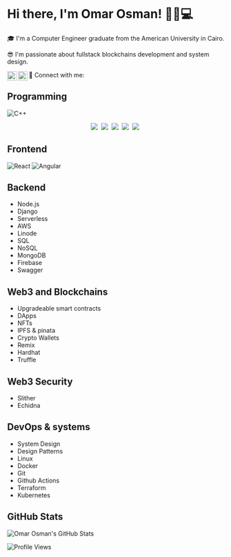 # Hi there, I'm Omar Osman! 👋🏼💻

🎓 I'm a Computer Engineer graduate from the American University in Cairo.

😎 I'm passionate about fullstack blockchains development and system design.

📧 Connect with me:
<a target="_blank" href="mailto:omarosman23@aucegypt.edu">
  <img align="left" alt="Gmail" width="22px" src="https://cdn.jsdelivr.net/npm/simple-icons@v3/icons/gmail.svg" />
</a>
<a target="_blank" href="[https://www.linkedin.com/in/aryclenio-barros-060322135/](https://www.linkedin.com/in/omariosman/)">
  <img align="left" alt="LinkdeIN" width="22px" src="https://cdn.jsdelivr.net/npm/simple-icons@v3/icons/linkedin.svg" />
</a>

## Programming

![C++](https://img.shields.io/badge/c++-%2300599C.svg?style=for-the-badge&logo=c%2B%2B&logoColor=white)

<p align="center">
  <a target="_blank" href="https://github.com/omariosman"><img src="https://img.shields.io/badge/C++-00599C?style=flat-square&logo=C%2B%2B&logoColor=white" /></a>&nbsp;
  <a target="_blank" href="https://github.com/omariosman"><img src="https://shields.io/badge/JavaScript-F7DF1E?logo=JavaScript&logoColor=000&style=flat-square" /></a>&nbsp;
  <a target="_blank" href="https://github.com/omariosman"><img src="https://shields.io/badge/TypeScript-3178C6?logo=TypeScript&logoColor=FFF&style=flat-square" /></a>&nbsp;
  <a target="_blank" href="https://github.com/omariosman"><img src="https://img.shields.io/badge/solidity-lightgrey" /></a>&nbsp;
  <a target="_blank" href="https://github.com/omariosman"><img src="https://img.shields.io/badge/python-3670A0?style=for-the-badge&logo=python&logoColor=ffdd54" /></a>&nbsp;
</p>

## Frontend

![React](https://img.shields.io/badge/react-%2320232a.svg?style=for-the-badge&logo=react&logoColor=%2361DAFB)
![Angular](https://img.shields.io/badge/angular-%23DD0031.svg?style=for-the-badge&logo=angular&logoColor=white)

## Backend

- Node.js
- Django
- Serverless
- AWS
- Linode
- SQL
- NoSQL
- MongoDB
- Firebase
- Swagger

## Web3 and Blockchains

- Upgradeable smart contracts
- DApps
- NFTs
- IPFS & pinata
- Crypto Wallets
- Remix
- Hardhat
- Truffle

## Web3 Security

- Slither
- Echidna

## DevOps & systems

- System Design
- Design Patterns
- Linux
- Docker
- Git
- Github Actions
- Terraform
- Kubernetes


## GitHub Stats

![Omar Osman's GitHub Stats](https://github-readme-stats.vercel.app/api?username=omariosman&show_icons=true&hide_title=true&count_private=true&hide=prs)

![Profile Views](https://komarev.com/ghpvc/?username=omariosman)
